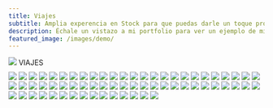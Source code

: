 ```yaml
---
title: Viajes
subtitle: Amplia experencia en Stock para que puedas darle un toque profesional a tu negocio
description: Échale un vistazo a mi portfolio para ver un ejemplo de mis fotografias.
featured_image: /images/demo/
---
```


<script type="text/javascript">
	document.body.style.backgroundColor = 'black';
</script>

<div class="gallery" data-columns="1" style="margin-bottom: 10px">
	<img src="/images/Pagina2Viajes/38.jpg">
	<page class="centered">VIAJES</page>
</div>

<div class="gallery" data-columns="3">	
	<img src="/images/Pagina2Viajes/1.jpg">
	<img src="/images/Pagina2Viajes/2.jpg">
	<img src="/images/Pagina2Viajes/3.jpg">
	<img src="/images/Pagina2Viajes/4.jpg">
	<img src="/images/Pagina2Viajes/5.jpg">
	<img src="/images/Pagina2Viajes/6.jpg">
	<img src="/images/Pagina2Viajes/7.jpg">
	<img src="/images/Pagina2Viajes/8.jpg">
	<img src="/images/Pagina2Viajes/9.jpg">
	<img src="/images/Pagina2Viajes/10.jpg">
	<img src="/images/Pagina2Viajes/11.jpg">
	<img src="/images/Pagina2Viajes/12.jpg">
	<img src="/images/Pagina2Viajes/13.jpg">
	<img src="/images/Pagina2Viajes/14.jpg">
	<img src="/images/Pagina2Viajes/15.jpg">
	<img src="/images/Pagina2Viajes/16.jpg">
	<img src="/images/Pagina2Viajes/17.jpg">
	<img src="/images/Pagina2Viajes/19.jpg">
	<img src="/images/Pagina2Viajes/20.jpg">
	<img src="/images/Pagina2Viajes/21.jpg">
	<img src="/images/Pagina2Viajes/22.jpg">
	<img src="/images/Pagina2Viajes/23.jpg">
	<img src="/images/Pagina2Viajes/24.jpg">
	<img src="/images/Pagina2Viajes/25.jpg">
	<img src="/images/Pagina2Viajes/27.jpg">
	<img src="/images/Pagina2Viajes/28.jpg">
	<img src="/images/Pagina2Viajes/31.jpg">
	<img src="/images/Pagina2Viajes/32.jpg">
	<img src="/images/Pagina2Viajes/33.jpg">
	<img src="/images/Pagina2Viajes/34.jpg">
	<img src="/images/Pagina2Viajes/35.jpg">
	<img src="/images/Pagina2Viajes/36.jpg">
	<img src="/images/Pagina2Viajes/37.jpg">
	<img src="/images/Pagina2Viajes/38.jpg">
	<img src="/images/Pagina2Viajes/40.jpg">
	<img src="/images/Pagina2Viajes/41.jpg">
	<img src="/images/Pagina2Viajes/42.jpg">
	<img src="/images/Pagina2Viajes/43.jpg">
	<img src="/images/Pagina2Viajes/44.jpg">
	<img src="/images/Pagina2Viajes/45.jpg">
	<img src="/images/Pagina2Viajes/46.jpg">
	<img src="/images/Pagina2Viajes/47.jpg">
	<img src="/images/Pagina2Viajes/48.jpg">
	<img src="/images/Pagina2Viajes/49.jpg">
	<img src="/images/Pagina2Viajes/50.jpg">
	<img src="/images/Pagina2Viajes/51.jpg">
	<img src="/images/Pagina2Viajes/29.jpg">
	<img src="/images/Pagina2Viajes/52.jpg">
	<img src="/images/Pagina2Viajes/53.jpg">
	<img src="/images/Pagina2Viajes/54.jpg">
	<img src="/images/Pagina2Viajes/55.jpg">
	<img src="/images/Pagina2Viajes/56.jpg">
	<img src="/images/Pagina2Viajes/57.jpg">
	<img src="/images/Pagina2Viajes/58.jpg">
	<img src="/images/Pagina2Viajes/59.jpg">
	<img src="/images/Pagina2Viajes/60.jpg">
	<img src="/images/Pagina2Viajes/61.jpg">
	<img src="/images/Pagina2Viajes/62.jpg">
	<img src="/images/Pagina2Viajes/64.jpg">
	<img src="/images/Pagina2Viajes/67.jpg">
	<img src="/images/Pagina2Viajes/63.jpg">
	<img src="/images/Pagina2Viajes/65.jpg">
	<img src="/images/Pagina2Viajes/66.jpg">
	<img src="/images/Pagina2Viajes/26.jpg">
	<img src="/images/Pagina2Viajes/30.jpg">
</div>

